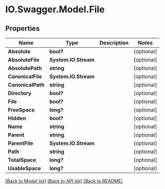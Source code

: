 # IO.Swagger.Model.File
## Properties

Name | Type | Description | Notes
------------ | ------------- | ------------- | -------------
**Absolute** | **bool?** |  | [optional] 
**AbsoluteFile** | **System.IO.Stream** |  | [optional] 
**AbsolutePath** | **string** |  | [optional] 
**CanonicalFile** | **System.IO.Stream** |  | [optional] 
**CanonicalPath** | **string** |  | [optional] 
**Directory** | **bool?** |  | [optional] 
**File** | **bool?** |  | [optional] 
**FreeSpace** | **long?** |  | [optional] 
**Hidden** | **bool?** |  | [optional] 
**Name** | **string** |  | [optional] 
**Parent** | **string** |  | [optional] 
**ParentFile** | **System.IO.Stream** |  | [optional] 
**Path** | **string** |  | [optional] 
**TotalSpace** | **long?** |  | [optional] 
**UsableSpace** | **long?** |  | [optional] 

[[Back to Model list]](../README.md#documentation-for-models) [[Back to API list]](../README.md#documentation-for-api-endpoints) [[Back to README]](../README.md)


